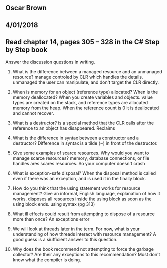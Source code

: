 ## Oscar Brown
## 4/01/2018
## Read chapter 14, pages 305 – 328 in the C# Step by Step book

Answer the discussion questions in writing.
1. What is the difference between a managed resource and an unmanaged resource?
manage controled by CLR which handles the details. unmanaged the user can manipulate, and don't target the CLR directly.

2. When is memory for an object (reference type) allocated? When is the memory deallocated?
When you create variables and objects. value types are created on the stack, and reference types are allocated memory from the heap. When the reference count is 0 it is deallocated and cannot recover.

3. What is a destructor?
is a special method that the CLR calls after the reference to an object has disappeared. Reclaims

4. What is the difference in syntax between a constructor and a destructor?
Difference in syntax is a tilde (~) in front of the destructor.

5. Give some examples of scarce resources. Why would you want to manage scarce resources?
memory, database connections, or file handles ares scares resources. So your computer doesn't crash

6. What is exception-safe disposal?
When the disposal method is called even if there was an exception, and is used it in the finally block.

7. How do you think that the using statement works for resource management? Give an informal, English language, explanation of how it works.
disposes all resources inside the using block as soon as the using block ends. using syntax (pg 313)

8. What ill effects could result from attempting to dispose of a resource more than once?
An exceptions error

9. We will look at threads later in the term. For now, what is your understanding of how threads interact with resource management? A good guess is a siufficient answer to this question.


10. Why does the book recommend not attempting to force the garbage collector? Are their any exceptions to this recommendation?
Most don't know what the compiler is doing.
